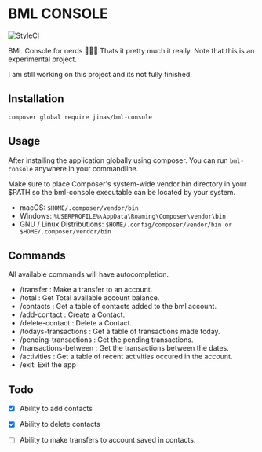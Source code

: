 # BML CONSOLE

[![StyleCI](https://github.styleci.io/repos/295019117/shield?branch=master)](https://github.styleci.io/repos/295019117?branch=master)

BML Console for nerds 🧙‍♂️🔥 Thats it pretty much it really. Note that this is an experimental project.

I am still working on this project and its not fully finished.


## Installation

```
composer global require jinas/bml-console
```

## Usage

After installing the application globally using composer. You can run `bml-console` anywhere in your commandline. 

Make sure to place Composer's system-wide vendor bin directory in your $PATH so the bml-console executable can be located by your system. 

- macOS: `$HOME/.composer/vendor/bin`
- Windows: `%USERPROFILE%\AppData\Roaming\Composer\vendor\bin`
- GNU / Linux Distributions: `$HOME/.config/composer/vendor/bin or $HOME/.composer/vendor/bin`


## Commands

All available commands will have autocompletion.

- /transfer : Make a transfer to an account.
- /total : Get Total available account balance.
- /contacts : Get a table of contacts added to the bml account.
- /add-contact : Create a Contact.
- /delete-contact : Delete a Contact.
- /todays-transactions : Get a table of transactions made today.
- /pending-transactions : Get the pending transactions.
- /transactions-between : Get the transactions between the dates.
- /activities : Get a table of recent activities occured in the account.
- /exit: Exit the app


## Todo

- [x] Ability to add contacts
- [x] Ability to delete contacts
- [ ] Ability to make transfers to account saved in contacts.

